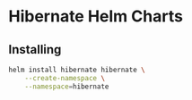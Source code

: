 # Hibernate Helm Charts

## Installing
```bash
helm install hibernate hibernate \
    --create-namespace \
    --namespace=hibernate
```